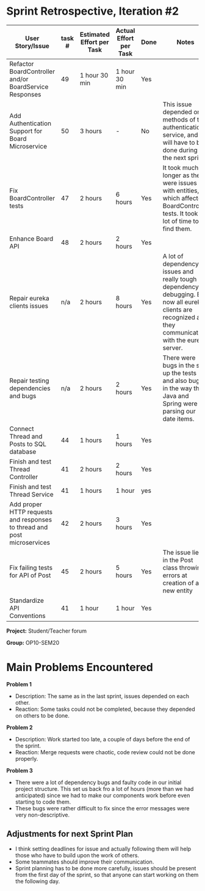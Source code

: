 # Sprint Retrospective, Iteration #2

| User Story/Issue                 | task # | Estimated Effort per Task | Actual Effort per Task | Done | Notes                                                        |
| -------------------------------- | ------ | ------------------------- | ---------------------- | ---- | ------------------------------------------------------------ |
| Refactor BoardController and/or BoardService Responses | 49    | 1 hour 30 min                    | 1 hour 30 min                 | Yes  |                                                           |
| Add Authentication Support for Board Microservice | 50    | 3 hours                    | -                 | No  | This issue depended on methods of the authentication service, and will have to be done during the next sprint.                                                          |
| Fix BoardController tests | 47    | 2 hours                     | 6 hours                 | Yes  |  It took much longer as there were issues with entities, which affected BoardController tests. It took a lot of time to find them.            |
| Enhance Board API | 48    | 2 hours                     | 2 hours                 | Yes  |                             |
| Repair eureka clients issues | n/a | 2 hours | 8 hours | Yes | A lot of dependency issues and really tough dependency debugging. But now all eureka clients are recognized and they communicate with the eureka server. |
| Repair testing dependencies and bugs | n/a | 2 hours | 2 hours | Yes | There were bugs in the set up the tests and also bugs in the way the Java and Spring were parsing our date items. |
| Connect Thread and Posts to SQL database | 44 | 1 hours | 1 hours | Yes | |
| Finish and test Thread Controller | 41 | 2 hours | 2 hours | Yes | |
| Finish and test Thread Service | 41 | 1 hours | 1 hour | yes | |
| Add proper HTTP requests and responses to thread and post microservices | 42 | 2 hours | 3 hours | Yes | |
| Fix failing tests for API of Post | 45 | 2 hours | 5 hours | Yes | The issue lied in the Post class throwing errors at creation of a new entity |
| Standardize API Conventions | 41 | 1 hour | 1 hour | Yes | |



**Project:** Student/Teacher forum

**Group:** OP10-SEM20



# Main Problems Encountered

**Problem 1**

- Description: The same as in the last sprint, issues depended on each other.
- Reaction: Some tasks could not be completed, because they depended on others to be done.

**Problem 2**

- Description: Work started too late, a couple of days before the end of the sprint.
- Reaction: Merge requests were chaotic, code review could not be done properly.

**Problem 3**

- There were a lot of dependency bugs and faulty code in our initial project structure. This set us back fro a lot of hours (more than we had anticipated) since we had to make our components work before even starting to code them. 
- These bugs were rather difficult to fix since the error messages were very non-descriptive.


## Adjustments for next Sprint Plan

- I think setting deadlines for issue and actually following them will help those who have to build upon the work of others.
- Some teammates should improve their communication.
- Sprint planning has to be done more carefully, issues should be present from the first day of the sprint, so that anyone can start working on them the following day.